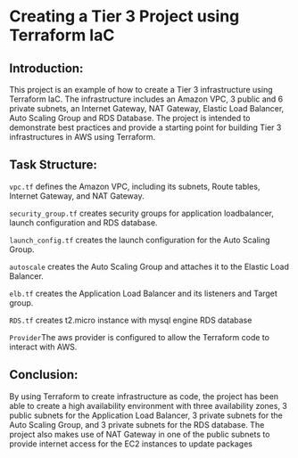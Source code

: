 # Creating a Tier 3 Project using Terraform IaC


## Introduction:

This project is an example of how to create a Tier 3 infrastructure using Terraform IaC. The infrastructure includes an Amazon VPC, 3 public and 6 private subnets, an Internet Gateway, NAT Gateway, Elastic Load Balancer, Auto Scaling Group and RDS Database. The project is intended to demonstrate best practices and provide a starting point for building Tier 3 infrastructures in AWS using Terraform.

## Task Structure:

`vpc.tf`  defines the Amazon VPC, including its subnets, Route tables, Internet Gateway, and NAT Gateway.

`security_group.tf` creates security groups for application loadbalancer, launch configuration and RDS database.

`launch_config.tf` creates the launch configuration for the Auto Scaling Group.

`autoscale` creates the Auto Scaling Group and attaches it to the Elastic Load Balancer.

`elb.tf` creates the Application Load Balancer and its listeners and Target group.

`RDS.tf` creates t2.micro instance with mysql engine RDS database

`Provider`The aws provider is configured to allow the Terraform code to interact with AWS.


## Conclusion:

By using Terraform to create infrastructure as code, the project has been able to create a high availability environment with three availability zones, 3 public subnets for the Application Load Balancer, 3 private subnets for the Auto Scaling Group, and 3 private subnets for the RDS database. The project also makes use of NAT Gateway in one of the public subnets to provide internet access for the EC2 instances to update packages


